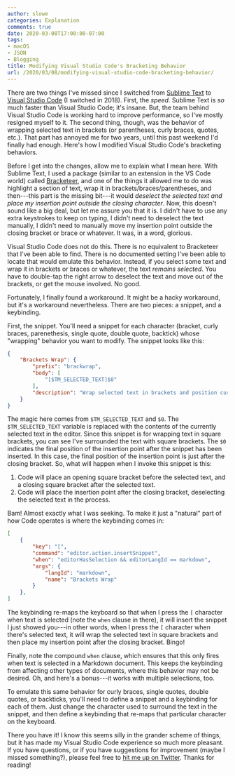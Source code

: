 ```yaml
---
author: slowe
categories: Explanation
comments: true
date: 2020-03-08T17:00:00-07:00
tags:
- macOS
- JSON
- Blogging
title: Modifying Visual Studio Code's Bracketing Behavior
url: /2020/03/08/modifying-visual-studio-code-bracketing-behavior/
---
```


There are two things I've missed since I switched from [Sublime Text][link-3] to [Visual Studio Code][link-2] (I switched in 2018). First, the _speed._ Sublime Text is _so_ much faster than Visual Studio Code; it's insane. But, the team behind Visual Studio Code is working hard to improve performance, so I've mostly resigned myself to it. The second thing, though, was the behavior of wrapping selected text in brackets (or parentheses, curly braces, quotes, etc.). That part has annoyed me for two years, until this past weekend I'd finally had enough. Here's how I modified Visual Studio Code's bracketing behaviors.<!--more-->

Before I get into the changes, allow me to explain what I mean here. With Sublime Text, I used a package (similar to an extension in the VS Code world) called [Bracketeer][link-1], and one of the things it allowed me to do was highlight a section of text, wrap it in brackets/braces/parentheses, and then---this part is the missing bit---it would _deselect the selected text and place my insertion point outside the closing character_. Now, this doesn't sound like a big deal, but let me assure you that it is. I didn't have to use any extra keystrokes to keep on typing, I didn't need to deselect the text manually, I didn't need to manually move my insertion point outside the closing bracket or brace or whatever. It was, in a word, glorious.

Visual Studio Code does not do this. There is no equivalent to Bracketeer that I've been able to find. There is no documented setting I've been able to locate that would emulate this behavior. Instead, if you select some text and wrap it in brackets or braces or whatever, the text _remains selected_. You have to double-tap the right arrow to deselect the text and move out of the brackets, or get the mouse involved. No good.

Fortunately, I finally found a workaround. It might be a hacky workaround, but it's a workaround nevertheless. There are two pieces: a snippet, and a keybinding.

First, the snippet. You'll need a snippet for each character (bracket, curly braces, parenethesis, single quote, double quote, backtick) whose "wrapping" behavior you want to modify. The snippet looks like this:

```json
{
    "Brackets Wrap": {
        "prefix": "brackwrap",
        "body": [
            "[$TM_SELECTED_TEXT]$0"
        ],
        "description": "Wrap selected text in brackets and position cursor outside the closing bracket"
    }
}
```

The magic here comes from `$TM_SELECTED_TEXT` and `$0`. The `$TM_SELECTED_TEXT` variable is replaced with the contents of the currently selected text in the editor. Since this snippet is for wrapping text in square brackets, you can see I've surrounded the text with square brackets. The `$0` indicates the final position of the insertion point after the snippet has been inserted. In this case, the final position of the insertion point is just after the closing bracket. So, what will happen when I invoke this snippet is this:

1. Code will place an opening square bracket before the selected text, and a closing square bracket after the selected text.
2. Code will place the insertion point after the closing bracket, deselecting the selected text in the process.

Bam! Almost exactly what I was seeking. To make it just a "natural" part of how Code operates is where the keybinding comes in:

```json
[
    {
        "key": "[",
        "command": "editor.action.insertSnippet",
        "when": "editorHasSelection && editorLangId == markdown",
        "args": {
            "langId": "markdown",
            "name": "Brackets Wrap"
        }
    },
]
```

The keybinding re-maps the keyboard so that when I press the `[` character when text is selected (note the `when` clause in there), it will insert the snippet I just showed you---in other words, when I press the `[` character when there's selected text, it will wrap the selected text in square brackets and then place my insertion point after the closing bracket. Bingo!

Finally, note the compound `when` clause, which ensures that this only fires when text is selected in a Markdown document. This keeps the keybinding from affecting other types of documents, where this behavior may not be desired. Oh, and here's a bonus---it works with multiple selections, too.

To emulate this same behavior for curly braces, single quotes, double quotes, or backticks, you'll need to define a snippet and a keybinding for each of them. Just change the character used to surround the text in the snippet, and then define a keybinding that re-maps that particular character on the keyboard.

There you have it! I know this seems silly in the grander scheme of things, but it has made my Visual Studio Code experience so much more pleasant. If you have questions, or if you have suggestions for improvement (maybe I missed something?), please feel free to [hit me up on Twitter][link-4]. Thanks for reading!

[link-1]: https://packagecontrol.io/packages/Bracketeer
[link-2]: https://code.visualstudio.com/
[link-3]: https://www.sublimetext.com/
[link-4]: https://twitter.com/scott_lowe
